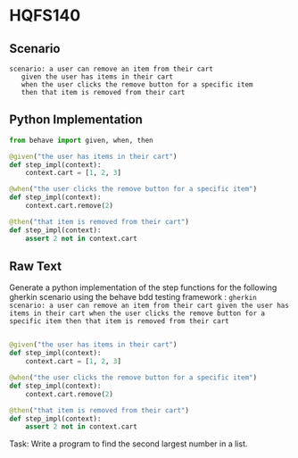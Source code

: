 # HQFS140
## Scenario
```gherkin
scenario: a user can remove an item from their cart 
   given the user has items in their cart 
   when the user clicks the remove button for a specific item 
   then that item is removed from their cart
```


## Python Implementation
```python
from behave import given, when, then

@given("the user has items in their cart")
def step_impl(context):
    context.cart = [1, 2, 3]

@when("the user clicks the remove button for a specific item")
def step_impl(context):
    context.cart.remove(2)

@then("that item is removed from their cart")
def step_impl(context):
    assert 2 not in context.cart
```


## Raw Text
Generate a python implementation of the step functions for the following gherkin scenario using the behave bdd testing framework : ```gherkin scenario: a user can remove an item from their cart given the user has items in their cart when the user clicks the remove button for a specific item then that item is removed from their cart ```



```python from behave import given, when, then

@given("the user has items in their cart")
def step_impl(context):
    context.cart = [1, 2, 3]

@when("the user clicks the remove button for a specific item")
def step_impl(context):
    context.cart.remove(2)

@then("that item is removed from their cart")
def step_impl(context):
    assert 2 not in context.cart
```

Task: Write a program to find the second largest number in a list.
